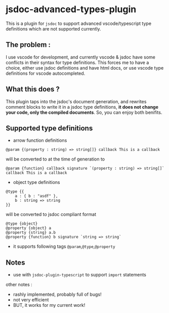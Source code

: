 
# jsdoc-advanced-types-plugin

This is a plugin for `jsdoc` to support advanced vscode/typescript type definitions which are not supported currently.

## The problem :

I use vscode for development, and currently vscode & jsdoc have some conflicts in their syntax for type definitions. This forces me to have a choice, either use jsdoc definitions and have html docs, or use vscode type definitions for vscode autocompleted.

## What this does ?

This plugin taps into the jsdoc's document generation, and rewrites comment blocks to write it in a jsdoc type definitions, **it does not change your code, only the compiled documents**. So, you can enjoy both benifits.

## Supported type definitions

* arrow function definitions

```
@param {(property : string) => string[]} callback This is a callback
```

will be converted to at the time of generation to

```
@param {function} callback signature `(property : string) => string[]` callback This is a callback
```

* object type definitions

```
@type {{
	a : { b : "asdf" },
	b : string => string
}} 
```

will be converted to jsdoc compliant format

```
@type {object}
@property {object} a
@property {string} a.b
@property {function} b signature `string => string`
```

* it supports following tags `@param`,`@type`,`@property`

## Notes

* use with `jsdoc-plugin-typescript` to support `import` statements

other notes :

* rashly implemented, probably full of bugs!
* not very efficient
* BUT, it works for my current work!

